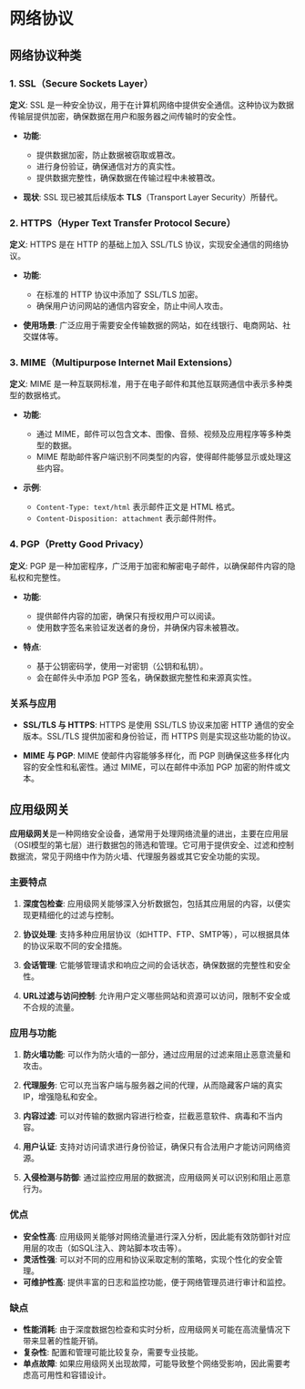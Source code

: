 # 网络协议

## 网络协议种类

### 1. SSL（Secure Sockets Layer）

**定义**: SSL 是一种安全协议，用于在计算机网络中提供安全通信。这种协议为数据传输层提供加密，确保数据在用户和服务器之间传输时的安全性。

- **功能**:
  - 提供数据加密，防止数据被窃取或篡改。
  - 进行身份验证，确保通信对方的真实性。
  - 提供数据完整性，确保数据在传输过程中未被篡改。

- **现状**: SSL 现已被其后续版本 **TLS**（Transport Layer Security）所替代。

### 2. HTTPS（Hyper Text Transfer Protocol Secure）

**定义**: HTTPS 是在 HTTP 的基础上加入 SSL/TLS 协议，实现安全通信的网络协议。

- **功能**:
  - 在标准的 HTTP 协议中添加了 SSL/TLS 加密。
  - 确保用户访问网站的通信内容安全，防止中间人攻击。
  
- **使用场景**: 广泛应用于需要安全传输数据的网站，如在线银行、电商网站、社交媒体等。

### 3. MIME（Multipurpose Internet Mail Extensions）

**定义**: MIME 是一种互联网标准，用于在电子邮件和其他互联网通信中表示多种类型的数据格式。

- **功能**:
  - 通过 MIME，邮件可以包含文本、图像、音频、视频及应用程序等多种类型的数据。
  - MIME 帮助邮件客户端识别不同类型的内容，使得邮件能够显示或处理这些内容。

- **示例**:
  - `Content-Type: text/html` 表示邮件正文是 HTML 格式。
  - `Content-Disposition: attachment` 表示邮件附件。

### 4. PGP（Pretty Good Privacy）

**定义**: PGP 是一种加密程序，广泛用于加密和解密电子邮件，以确保邮件内容的隐私权和完整性。

- **功能**:
  - 提供邮件内容的加密，确保只有授权用户可以阅读。
  - 使用数字签名来验证发送者的身份，并确保内容未被篡改。

- **特点**:
  - 基于公钥密码学，使用一对密钥（公钥和私钥）。
  - 会在邮件头中添加 PGP 签名，确保数据完整性和来源真实性。

### 关系与应用

- **SSL/TLS 与 HTTPS**: HTTPS 是使用 SSL/TLS 协议来加密 HTTP 通信的安全版本。SSL/TLS 提供加密和身份验证，而 HTTPS 则是实现这些功能的协议。

- **MIME 与 PGP**: MIME 使邮件内容能够多样化，而 PGP 则确保这些多样化内容的安全性和私密性。通过 MIME，可以在邮件中添加 PGP 加密的附件或文本。

## 应用级网关

**应用级网关**是一种网络安全设备，通常用于处理网络流量的进出，主要在应用层（OSI模型的第七层）进行数据包的筛选和管理。它可用于提供安全、过滤和控制数据流，常见于网络中作为防火墙、代理服务器或其它安全功能的实现。

### 主要特点

1. **深度包检查**: 应用级网关能够深入分析数据包，包括其应用层的内容，以便实现更精细化的过滤与控制。

2. **协议处理**: 支持多种应用层协议（如HTTP、FTP、SMTP等），可以根据具体的协议采取不同的安全措施。

3. **会话管理**: 它能够管理请求和响应之间的会话状态，确保数据的完整性和安全性。

4. **URL过滤与访问控制**: 允许用户定义哪些网站和资源可以访问，限制不安全或不合规的流量。

### 应用与功能

1. **防火墙功能**: 可以作为防火墙的一部分，通过应用层的过滤来阻止恶意流量和攻击。

2. **代理服务**: 它可以充当客户端与服务器之间的代理，从而隐藏客户端的真实 IP，增强隐私和安全。

3. **内容过滤**: 可以对传输的数据内容进行检查，拦截恶意软件、病毒和不当内容。

4. **用户认证**: 支持对访问请求进行身份验证，确保只有合法用户才能访问网络资源。

5. **入侵检测与防御**: 通过监控应用层的数据流，应用级网关可以识别和阻止恶意行为。

### 优点

- **安全性高**: 应用级网关能够对网络流量进行深入分析，因此能有效防御针对应用层的攻击（如SQL注入、跨站脚本攻击等）。
- **灵活性强**: 可以对不同的应用和协议采取定制的策略，实现个性化的安全管理。
- **可维护性高**: 提供丰富的日志和监控功能，便于网络管理员进行审计和监控。

### 缺点

- **性能消耗**: 由于深度数据包检查和实时分析，应用级网关可能在高流量情况下带来显著的性能开销。
- **复杂性**: 配置和管理可能比较复杂，需要专业技能。
- **单点故障**: 如果应用级网关出现故障，可能导致整个网络受影响，因此需要考虑高可用性和容错设计。
